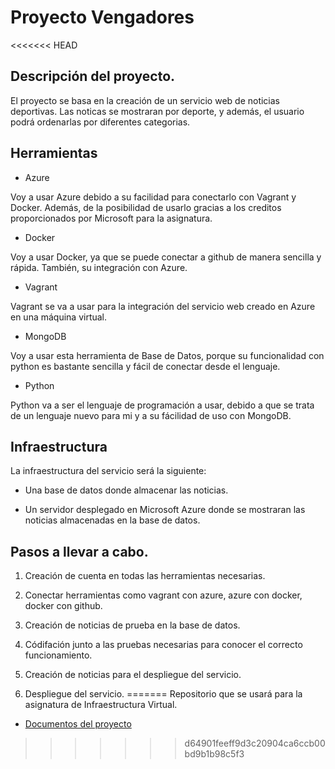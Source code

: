 # Proyecto Vengadores

<<<<<<< HEAD
## Descripción del proyecto.

El proyecto se basa en la creación de un servicio web de noticias 
deportivas. Las noticas se mostraran por deporte, y además, el usuario 
podrá ordenarlas por diferentes categorias.


## Herramientas

- Azure

Voy a usar Azure debido a su facilidad para conectarlo con Vagrant y 
Docker. Además, de la posibilidad de usarlo gracias a los creditos 
proporcionados por Microsoft para la asignatura.

- Docker

Voy a usar Docker, ya que se puede conectar a github de manera sencilla 
y rápida. También, su integración con Azure.

- Vagrant

Vagrant se va a usar para la integración del servicio web creado en 
Azure en una máquina virtual.

- MongoDB

Voy a usar esta herramienta de Base de Datos, porque su funcionalidad 
con python es bastante sencilla y fácil de conectar desde el lenguaje.

- Python

Python va a ser el lenguaje de programación a usar, debido a que se 
trata de un lenguaje nuevo para mi y a su fácilidad de uso con MongoDB.

## Infraestructura

La infraestructura del servicio será la siguiente:

- Una base de datos donde almacenar las noticias.

- Un servidor desplegado en Microsoft Azure donde se mostraran las 
noticias almacenadas en la base de datos.

## Pasos a llevar a cabo.

1. Creación de cuenta en todas las herramientas necesarias.

2. Conectar herramientas como vagrant con azure, azure con docker, 
docker con github.

3. Creación de noticias de prueba en la base de datos.

4. Códifación junto a las pruebas necesarias para conocer el correcto 
funcionamiento.

5. Creación de noticias para el despliegue del servicio.

6. Despliegue del servicio.
=======
Repositorio que se usará para la asignatura de Infraestructura Virtual.

- [Documentos del proyecto](https://github.com/Davidj231996/Proyecto-Vengadores/tree/master/doc)
>>>>>>> d64901feeff9d3c20904ca6ccb00bd9b1b98c5f3
